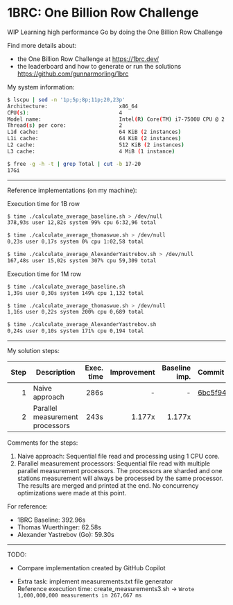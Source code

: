 # 1BRC: One Billion Row Challenge

WIP Learning high performance Go by doing the One Billion Row Challenge

Find more details about:
- the One Billion Row Challenge at https://1brc.dev/  
- the leaderboard and how to generate or run the solutions https://github.com/gunnarmorling/1brc  


My system information:  
```sh
$ lscpu | sed -n '1p;5p;8p;11p;20,23p'
Architecture:                       x86_64
CPU(s):                             4
Model name:                         Intel(R) Core(TM) i7-7500U CPU @ 2.70GHz
Thread(s) per core:                 2
L1d cache:                          64 KiB (2 instances)
L1i cache:                          64 KiB (2 instances)
L2 cache:                           512 KiB (2 instances)
L3 cache:                           4 MiB (1 instance)

$ free -g -h -t | grep Total | cut -b 17-20
17Gi
``` 

---

Reference implementations (on my machine):  

Execution time for 1B row
```sh
$ time ./calculate_average_baseline.sh > /dev/null  
378,93s user 12,82s system 99% cpu 6:32,96 total

$ time ./calculate_average_thomaswue.sh > /dev/null  
0,23s user 0,17s system 0% cpu 1:02,58 total

$ time ./calculate_average_AlexanderYastrebov.sh > /dev/null  
167,48s user 15,02s system 307% cpu 59,309 total

```

Execution time for 1M row
```sh
$ time ./calculate_average_baseline.sh  
1,39s user 0,30s system 149% cpu 1,132 total

$ time ./calculate_average_thomaswue.sh > /dev/null  
1,16s user 0,22s system 200% cpu 0,689 total

$ time ./calculate_average_AlexanderYastrebov.sh  
0,24s user 0,10s system 171% cpu 0,194 total

```
---

My solution steps:

| Step | Description                     | Exec. time | Improvement | Baseline imp. | Commit                                                                                                  |
|-----:|---------------------------------|-----------:|------------:|--------------:|:--------------------------------------------------------------------------------------------------------|
| 1    | Naive approach                  | 286s       | -           | -             | [6bc5f94](https://github.com/domahidizoltan/1brc/blob/6bc5f9461f976b00b7b5dd02277c7196521d7c31/main.go) |
| 2    | Parallel measurement processors | 243s       | 1.177x      | 1.177x        |                                                                                                         |

Comments for the steps:  
  1. Naive approach: Sequential file read and processing using 1 CPU core.  
  2. Parallel measurement processors: Sequential file read with multiple parallel measurement processors. The processors are sharded and one stations measurement will always be processed by the same processor. The results are merged and printed at the end. No concurrency optimizations were made at this point.  

For reference:
- 1BRC Baseline: 392.96s
- Thomas Wuerthinger: 62.58s
- Alexander Yastrebov (Go): 59.30s

---

TODO:
- Compare implementation created by GitHub Copilot

- Extra task: implement measurements.txt file generator  
Reference execution time: create_measurements3.sh -> `Wrote 1,000,000,000 measurements in 267,667 ms`
